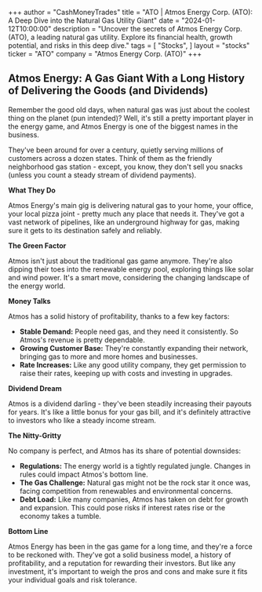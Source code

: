 +++
author = "CashMoneyTrades"
title = "ATO |  Atmos Energy Corp. (ATO): A Deep Dive into the Natural Gas Utility Giant"
date = "2024-01-12T10:00:00"
description = "Uncover the secrets of Atmos Energy Corp. (ATO), a leading natural gas utility. Explore its financial health, growth potential, and risks in this deep dive."
tags = [
"Stocks",
]
layout = "stocks"
ticker = "ATO"
company = "Atmos Energy Corp. (ATO)"
+++
        


## Atmos Energy: A Gas Giant With a Long History of Delivering the Goods (and Dividends)

Remember the good old days, when natural gas was just about the coolest thing on the planet (pun intended)? Well, it's still a pretty important player in the energy game, and Atmos Energy is one of the biggest names in the business. 

They've been around for over a century, quietly serving millions of customers across a dozen states. Think of them as the friendly neighborhood gas station - except, you know, they don't sell you snacks (unless you count a steady stream of dividend payments). 

**What They Do**

Atmos Energy's main gig is delivering natural gas to your home, your office, your local pizza joint - pretty much any place that needs it. They've got a vast network of pipelines, like an underground highway for gas, making sure it gets to its destination safely and reliably.

**The Green Factor**

Atmos isn't just about the traditional gas game anymore. They're also dipping their toes into the renewable energy pool, exploring things like solar and wind power. It's a smart move, considering the changing landscape of the energy world.

**Money Talks**

Atmos has a solid history of profitability, thanks to a few key factors:

* **Stable Demand:** People need gas, and they need it consistently. So Atmos's revenue is pretty dependable. 
* **Growing Customer Base:** They're constantly expanding their network, bringing gas to more and more homes and businesses.  
* **Rate Increases:** Like any good utility company, they get permission to raise their rates, keeping up with costs and investing in upgrades.

**Dividend Dream**

Atmos is a dividend darling - they've been steadily increasing their payouts for years. It's like a little bonus for your gas bill, and it's definitely attractive to investors who like a steady income stream.

**The Nitty-Gritty**

No company is perfect, and Atmos has its share of potential downsides:

* **Regulations:** The energy world is a tightly regulated jungle. Changes in rules could impact Atmos's bottom line.
* **The Gas Challenge:** Natural gas might not be the rock star it once was, facing competition from renewables and environmental concerns.  
* **Debt Load:** Like many companies, Atmos has taken on debt for growth and expansion. This could pose risks if interest rates rise or the economy takes a tumble.

**Bottom Line**

Atmos Energy has been in the gas game for a long time, and they're a force to be reckoned with. They've got a solid business model, a history of profitability, and a reputation for rewarding their investors. But like any investment, it's important to weigh the pros and cons and make sure it fits your individual goals and risk tolerance. 

        